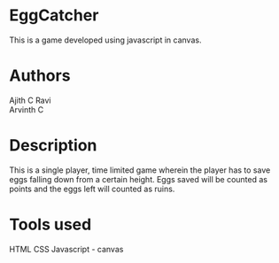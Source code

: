 # EggCatcher
This is a game developed using javascript in canvas.

# Authors
Ajith C Ravi    
Arvinth C

# Description
This is a single player, time limited game wherein the player has to save eggs falling down from a certain height.
Eggs saved will be counted as points and the eggs left will counted as ruins.

# Tools used
HTML
CSS
Javascript - canvas
